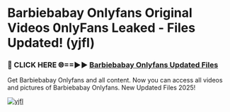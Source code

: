 # Barbiebabay Onlyfans Original Videos 0nlyFans Leaked - Files Updated! (yjfl)

<h3>🔴 CLICK HERE 🌐==►► <a href="https://tinyurl.com/ehrbuxhb" rel="nofollow">Barbiebabay Onlyfans Updated Files</a></h3>

Get Barbiebabay Onlyfans and all content. Now you can access all videos and pictures of Barbiebabay Onlyfans. New Updated Files 2025!

[![yjfl](https://i.imgur.com/lVYEuWS.gif)](https://tinyurl.com/ehrbuxhb)
